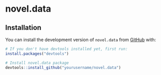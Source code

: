 # novel.data

## Installation

You can install the development version of `novel.data` from [GitHub](https://github.com/taylorrodgers/novel.data) with:

```r
# If you don't have devtools installed yet, first run:
install.packages("devtools")

# Install novel.data package
devtools::install_github("yourusername/novel.data")
